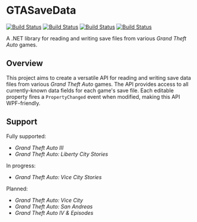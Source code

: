 # GTASaveData
[![Build Status](https://github.com/whampson/gta-save-data/workflows/CoreLib/badge.svg)](https://github.com/whampson/gta-save-data/actions)
[![Build Status](https://github.com/whampson/gta-save-data/workflows/GTA3/badge.svg)](https://github.com/whampson/gta-save-data/actions)
[![Build Status](https://github.com/whampson/gta-save-data/workflows/LCS/badge.svg)](https://github.com/whampson/gta-save-data/actions)
[![Build Status](https://github.com/whampson/gta-save-data/workflows/VCS/badge.svg)](https://github.com/whampson/gta-save-data/actions)

A .NET library for reading and writing save files from various
*Grand Theft Auto* games.

## Overview
This project aims to create a versatile API for reading and writing save data
files from various *Grand Theft Auto* games. The API provides access to all
currently-known data fields for each game's save file. Each editable property
fires a `PropertyChanged` event when modified, making this API WPF-friendly.

## Support
Fully supported:
  * *Grand Theft Auto III*
  * *Grand Theft Auto: Liberty City Stories*

In progress:
  * *Grand Theft Auto: Vice City Stories*

Planned:
  * *Grand Theft Auto: Vice City*
  * *Grand Theft Auto: San Andreas*
  * *Grand Theft Auto IV & Episodes*
